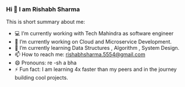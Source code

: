 
### Hi 👋 I am Rishabh Sharma

This is short summary about me:

- 💻  I’m currently working with Tech Mahindra as software engineer
- 🔭  I’m currently working on Cloud and Microservice Development.
- 🌱  I’m currently learning Data Structures , Algorithm , System Design.
- 📫  How to reach me: rishabhsharma.5554@gmail.com
- 😄  Pronouns: re -sh a bha
- ⚡  Fun fact: I am learning 4x faster than my peers and in the journey building cool projects.

